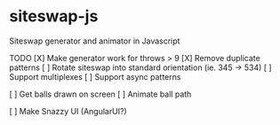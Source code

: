 siteswap-js
===========

Siteswap generator and animator in Javascript


TODO
[X] Make generator work for throws > 9
[X] Remove duplicate patterns
[ ] Rotate siteswap into standard orientation (ie. 345 -> 534)
[ ] Support multiplexes
[ ] Support async patterns

[ ] Get balls drawn on screen
[ ] Animate ball path

[ ] Make Snazzy UI (AngularUI?)